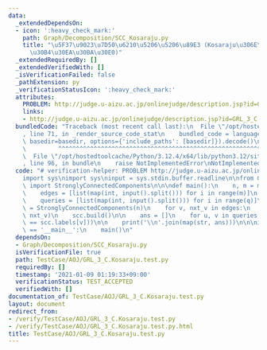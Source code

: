 ```yaml
---
data:
  _extendedDependsOn:
  - icon: ':heavy_check_mark:'
    path: Graph/Decomposition/SCC_Kosaraju.py
    title: "\u5F37\u9023\u7D50\u6210\u5206\u5206\u89E3 (Kosaraju\u306E\u30A2\u30EB\
      \u30B4\u30EA\u30BA\u30E0)"
  _extendedRequiredBy: []
  _extendedVerifiedWith: []
  _isVerificationFailed: false
  _pathExtension: py
  _verificationStatusIcon: ':heavy_check_mark:'
  attributes:
    PROBLEM: http://judge.u-aizu.ac.jp/onlinejudge/description.jsp?id=GRL_3_C
    links:
    - http://judge.u-aizu.ac.jp/onlinejudge/description.jsp?id=GRL_3_C
  bundledCode: "Traceback (most recent call last):\n  File \"/opt/hostedtoolcache/Python/3.12.4/x64/lib/python3.12/site-packages/onlinejudge_verify/documentation/build.py\"\
    , line 71, in _render_source_code_stat\n    bundled_code = language.bundle(stat.path,\
    \ basedir=basedir, options={'include_paths': [basedir]}).decode()\n          \
    \         ^^^^^^^^^^^^^^^^^^^^^^^^^^^^^^^^^^^^^^^^^^^^^^^^^^^^^^^^^^^^^^^^^^^^^^^^^^^^^^^^^\n\
    \  File \"/opt/hostedtoolcache/Python/3.12.4/x64/lib/python3.12/site-packages/onlinejudge_verify/languages/python.py\"\
    , line 96, in bundle\n    raise NotImplementedError\nNotImplementedError\n"
  code: "# verification-helper: PROBLEM http://judge.u-aizu.ac.jp/onlinejudge/description.jsp?id=GRL_3_C\n\
    import sys\nimport sys\ninput = sys.stdin.buffer.readline\n\nfrom Graph.Decomposition.SCC_Kosaraju\
    \ import StronglyConnectedComponents\n\n\ndef main():\n    n, m = map(int, input().split())\n\
    \    edges = [list(map(int, input().split())) for i in range(m)]\n    q = int(input())\n\
    \    queries = [list(map(int, input().split())) for i in range(q)]\n\n    scc\
    \ = StronglyConnectedComponents(n)\n    for v, nxt_v in edges:\n        scc.add_edge(v,\
    \ nxt_v)\n    scc.build()\n\n    ans = []\n    for u, v in queries:\n        ans.append(int(scc.labels[u]\
    \ == scc.labels[v]))\n\n    print('\\n'.join(map(str, ans)))\n\n\nif __name__\
    \ == '__main__':\n    main()\n"
  dependsOn:
  - Graph/Decomposition/SCC_Kosaraju.py
  isVerificationFile: true
  path: TestCase/AOJ/GRL_3_C.Kosaraju.test.py
  requiredBy: []
  timestamp: '2021-01-09 01:19:33+09:00'
  verificationStatus: TEST_ACCEPTED
  verifiedWith: []
documentation_of: TestCase/AOJ/GRL_3_C.Kosaraju.test.py
layout: document
redirect_from:
- /verify/TestCase/AOJ/GRL_3_C.Kosaraju.test.py
- /verify/TestCase/AOJ/GRL_3_C.Kosaraju.test.py.html
title: TestCase/AOJ/GRL_3_C.Kosaraju.test.py
---
```

